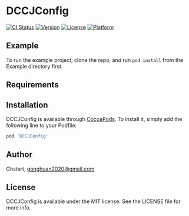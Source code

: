 # DCCJConfig

[![CI Status](https://img.shields.io/travis/Ghstart/DCCJConfig.svg?style=flat)](https://travis-ci.org/Ghstart/DCCJConfig)
[![Version](https://img.shields.io/cocoapods/v/DCCJConfig.svg?style=flat)](https://cocoapods.org/pods/DCCJConfig)
[![License](https://img.shields.io/cocoapods/l/DCCJConfig.svg?style=flat)](https://cocoapods.org/pods/DCCJConfig)
[![Platform](https://img.shields.io/cocoapods/p/DCCJConfig.svg?style=flat)](https://cocoapods.org/pods/DCCJConfig)

## Example

To run the example project, clone the repo, and run `pod install` from the Example directory first.

## Requirements

## Installation

DCCJConfig is available through [CocoaPods](https://cocoapods.org). To install
it, simply add the following line to your Podfile:

```ruby
pod 'DCCJConfig'
```

## Author

Ghstart, gonghuan2020@gmail.com

## License

DCCJConfig is available under the MIT license. See the LICENSE file for more info.
